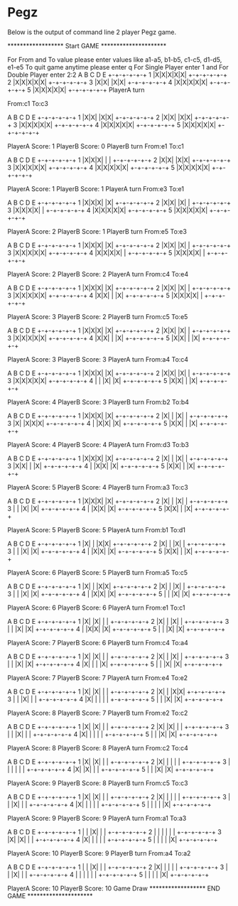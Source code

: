# Pegz
Below is the output of command line 2 player Pegz game.

  ******************  Start GAME  *********************

For From and To value please enter values like a1-a5, b1-b5, c1-c5, d1-d5, e1-e5
To quit game anytime please enter q
For Single Player enter 1 and For Double Player enter 2:2
   A B C D E
  +-+-+-+-+-+
1 |X|X|X|X|X|
  +-+-+-+-+-+
2 |X|X|X|X|X|
  +-+-+-+-+-+
3 |X|X| |X|X|
  +-+-+-+-+-+
4 |X|X|X|X|X|
  +-+-+-+-+-+
5 |X|X|X|X|X|
  +-+-+-+-+-+
  PlayerA turn

  From:c1
  To:c3

   A B C D E
  +-+-+-+-+-+
1 |X|X| |X|X|
  +-+-+-+-+-+
2 |X|X| |X|X|
  +-+-+-+-+-+
3 |X|X|X|X|X|
  +-+-+-+-+-+
4 |X|X|X|X|X|
  +-+-+-+-+-+
5 |X|X|X|X|X|
  +-+-+-+-+-+

  PlayerA Score: 1
  PlayerB Score: 0
  PlayerB turn
  From:e1
  To:c1

   A B C D E
  +-+-+-+-+-+
1 |X|X|X| | |
  +-+-+-+-+-+
2 |X|X| |X|X|
  +-+-+-+-+-+
3 |X|X|X|X|X|
  +-+-+-+-+-+
4 |X|X|X|X|X|
  +-+-+-+-+-+
5 |X|X|X|X|X|
  +-+-+-+-+-+

  PlayerA Score: 1
  PlayerB Score: 1
  PlayerA turn
  From:e3
  To:e1

   A B C D E
  +-+-+-+-+-+
1 |X|X|X| |X|
  +-+-+-+-+-+
2 |X|X| |X| |
  +-+-+-+-+-+
3 |X|X|X|X| |
  +-+-+-+-+-+
4 |X|X|X|X|X|
  +-+-+-+-+-+
5 |X|X|X|X|X|
  +-+-+-+-+-+

  PlayerA Score: 2
  PlayerB Score: 1
  PlayerB turn
  From:e5
  To:e3

   A B C D E
  +-+-+-+-+-+
1 |X|X|X| |X|
  +-+-+-+-+-+
2 |X|X| |X| |
  +-+-+-+-+-+
3 |X|X|X|X|X|
  +-+-+-+-+-+
4 |X|X|X|X| |
  +-+-+-+-+-+
5 |X|X|X|X| |
  +-+-+-+-+-+

  PlayerA Score: 2
  PlayerB Score: 2
  PlayerA turn
  From:c4
  To:e4

   A B C D E
  +-+-+-+-+-+
1 |X|X|X| |X|
  +-+-+-+-+-+
2 |X|X| |X| |
  +-+-+-+-+-+
3 |X|X|X|X|X|
  +-+-+-+-+-+
4 |X|X| | |X|
  +-+-+-+-+-+
5 |X|X|X|X| |
  +-+-+-+-+-+

  PlayerA Score: 3
  PlayerB Score: 2
  PlayerB turn
  From:c5
  To:e5

   A B C D E
  +-+-+-+-+-+
1 |X|X|X| |X|
  +-+-+-+-+-+
2 |X|X| |X| |
  +-+-+-+-+-+
3 |X|X|X|X|X|
  +-+-+-+-+-+
4 |X|X| | |X|
  +-+-+-+-+-+
5 |X|X| | |X|
  +-+-+-+-+-+

  PlayerA Score: 3
  PlayerB Score: 3
  PlayerA turn
  From:a4
  To:c4

   A B C D E
  +-+-+-+-+-+
1 |X|X|X| |X|
  +-+-+-+-+-+
2 |X|X| |X| |
  +-+-+-+-+-+
3 |X|X|X|X|X|
  +-+-+-+-+-+
4 | | |X| |X|
  +-+-+-+-+-+
5 |X|X| | |X|
  +-+-+-+-+-+

  PlayerA Score: 4
  PlayerB Score: 3
  PlayerB turn
  From:b2
  To:b4

   A B C D E
  +-+-+-+-+-+
1 |X|X|X| |X|
  +-+-+-+-+-+
2 |X| | |X| |
  +-+-+-+-+-+
3 |X| |X|X|X|
  +-+-+-+-+-+
4 | |X|X| |X|
  +-+-+-+-+-+
5 |X|X| | |X|
  +-+-+-+-+-+

  PlayerA Score: 4
  PlayerB Score: 4
  PlayerA turn
  From:d3
  To:b3

   A B C D E
  +-+-+-+-+-+
1 |X|X|X| |X|
  +-+-+-+-+-+
2 |X| | |X| |
  +-+-+-+-+-+
3 |X|X| | |X|
  +-+-+-+-+-+
4 | |X|X| |X|
  +-+-+-+-+-+
5 |X|X| | |X|
  +-+-+-+-+-+

  PlayerA Score: 5
  PlayerB Score: 4
  PlayerB turn
  From:a3
  To:c3

   A B C D E
  +-+-+-+-+-+
1 |X|X|X| |X|
  +-+-+-+-+-+
2 |X| | |X| |
  +-+-+-+-+-+
3 | | |X| |X|
  +-+-+-+-+-+
4 | |X|X| |X|
  +-+-+-+-+-+
5 |X|X| | |X|
  +-+-+-+-+-+

  PlayerA Score: 5
  PlayerB Score: 5
  PlayerA turn
  From:b1
  To:d1

   A B C D E
  +-+-+-+-+-+
1 |X| | |X|X|
  +-+-+-+-+-+
2 |X| | |X| |
  +-+-+-+-+-+
3 | | |X| |X|
  +-+-+-+-+-+
4 | |X|X| |X|
  +-+-+-+-+-+
5 |X|X| | |X|
  +-+-+-+-+-+

  PlayerA Score: 6
  PlayerB Score: 5
  PlayerB turn
  From:a5
  To:c5

   A B C D E
  +-+-+-+-+-+
1 |X| | |X|X|
  +-+-+-+-+-+
2 |X| | |X| |
  +-+-+-+-+-+
3 | | |X| |X|
  +-+-+-+-+-+
4 | |X|X| |X|
  +-+-+-+-+-+
5 | | |X| |X|
  +-+-+-+-+-+

  PlayerA Score: 6
  PlayerB Score: 6
  PlayerA turn
  From:e1
  To:c1

   A B C D E
  +-+-+-+-+-+
1 |X| |X| | |
  +-+-+-+-+-+
2 |X| | |X| |
  +-+-+-+-+-+
3 | | |X| |X|
  +-+-+-+-+-+
4 | |X|X| |X|
  +-+-+-+-+-+
5 | | |X| |X|
  +-+-+-+-+-+

  PlayerA Score: 7
  PlayerB Score: 6
  PlayerB turn
  From:c4
  To:a4

   A B C D E
  +-+-+-+-+-+
1 |X| |X| | |
  +-+-+-+-+-+
2 |X| | |X| |
  +-+-+-+-+-+
3 | | |X| |X|
  +-+-+-+-+-+
4 |X| | | |X|
  +-+-+-+-+-+
5 | | |X| |X|
  +-+-+-+-+-+

  PlayerA Score: 7
  PlayerB Score: 7
  PlayerA turn
  From:e4
  To:e2

   A B C D E
  +-+-+-+-+-+
1 |X| |X| | |
  +-+-+-+-+-+
2 |X| | |X|X|
  +-+-+-+-+-+
3 | | |X| | |
  +-+-+-+-+-+
4 |X| | | | |
  +-+-+-+-+-+
5 | | |X| |X|
  +-+-+-+-+-+

  PlayerA Score: 8
  PlayerB Score: 7
  PlayerB turn
  From:e2
  To:c2

   A B C D E
  +-+-+-+-+-+
1 |X| |X| | |
  +-+-+-+-+-+
2 |X| |X| | |
  +-+-+-+-+-+
3 | | |X| | |
  +-+-+-+-+-+
4 |X| | | | |
  +-+-+-+-+-+
5 | | |X| |X|
  +-+-+-+-+-+

  PlayerA Score: 8
  PlayerB Score: 8
  PlayerA turn
  From:c2
  To:c4

   A B C D E
  +-+-+-+-+-+
1 |X| |X| | |
  +-+-+-+-+-+
2 |X| | | | |
  +-+-+-+-+-+
3 | | | | | |
  +-+-+-+-+-+
4 |X| |X| | |
  +-+-+-+-+-+
5 | | |X| |X|
  +-+-+-+-+-+

  PlayerA Score: 9
  PlayerB Score: 8
  PlayerB turn
  From:c5
  To:c3

   A B C D E
  +-+-+-+-+-+
1 |X| |X| | |
  +-+-+-+-+-+
2 |X| | | | |
  +-+-+-+-+-+
3 | | |X| | |
  +-+-+-+-+-+
4 |X| | | | |
  +-+-+-+-+-+
5 | | | | |X|
  +-+-+-+-+-+

  PlayerA Score: 9
  PlayerB Score: 9
  PlayerA turn
  From:a1
  To:a3

   A B C D E
  +-+-+-+-+-+
1 | | |X| | |
  +-+-+-+-+-+
2 | | | | | |
  +-+-+-+-+-+
3 |X| |X| | |
  +-+-+-+-+-+
4 |X| | | | |
  +-+-+-+-+-+
5 | | | | |X|
  +-+-+-+-+-+

  PlayerA Score: 10
  PlayerB Score: 9
  PlayerB turn
  From:a4
  To:a2

   A B C D E
  +-+-+-+-+-+
1 | | |X| | |
  +-+-+-+-+-+
2 |X| | | | |
  +-+-+-+-+-+
3 | | |X| | |
  +-+-+-+-+-+
4 | | | | | |
  +-+-+-+-+-+
5 | | | | |X|
  +-+-+-+-+-+

  PlayerA Score: 10
  PlayerB Score: 10
  Game Draw
  ******************  END GAME  *********************

